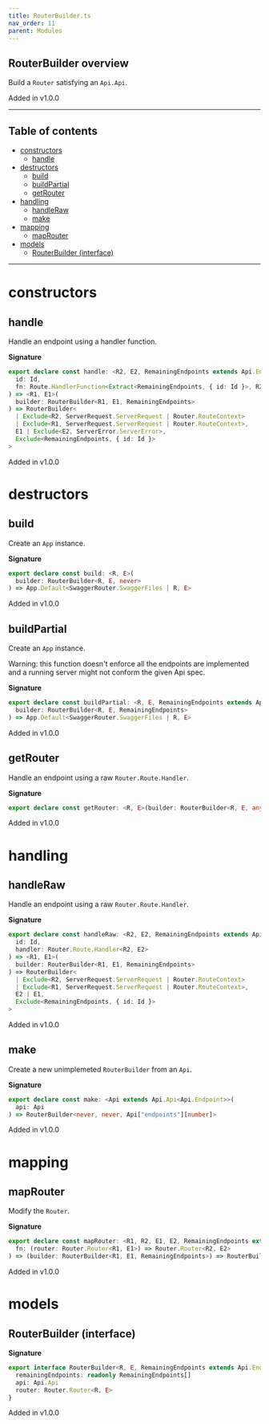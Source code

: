 ```yaml
---
title: RouterBuilder.ts
nav_order: 11
parent: Modules
---
```


## RouterBuilder overview

Build a `Router` satisfying an `Api.Api`.

Added in v1.0.0

---

<h2 class="text-delta">Table of contents</h2>

- [constructors](#constructors)
  - [handle](#handle)
- [destructors](#destructors)
  - [build](#build)
  - [buildPartial](#buildpartial)
  - [getRouter](#getrouter)
- [handling](#handling)
  - [handleRaw](#handleraw)
  - [make](#make)
- [mapping](#mapping)
  - [mapRouter](#maprouter)
- [models](#models)
  - [RouterBuilder (interface)](#routerbuilder-interface)

---

# constructors

## handle

Handle an endpoint using a handler function.

**Signature**

```ts
export declare const handle: <R2, E2, RemainingEndpoints extends Api.Endpoint, Id extends RemainingEndpoints["id"]>(
  id: Id,
  fn: Route.HandlerFunction<Extract<RemainingEndpoints, { id: Id }>, R2, E2>
) => <R1, E1>(
  builder: RouterBuilder<R1, E1, RemainingEndpoints>
) => RouterBuilder<
  | Exclude<R2, ServerRequest.ServerRequest | Router.RouteContext>
  | Exclude<R1, ServerRequest.ServerRequest | Router.RouteContext>,
  E1 | Exclude<E2, ServerError.ServerError>,
  Exclude<RemainingEndpoints, { id: Id }>
>
```

Added in v1.0.0

# destructors

## build

Create an `App` instance.

**Signature**

```ts
export declare const build: <R, E>(
  builder: RouterBuilder<R, E, never>
) => App.Default<SwaggerRouter.SwaggerFiles | R, E>
```

Added in v1.0.0

## buildPartial

Create an `App` instance.

Warning: this function doesn't enforce all the endpoints are implemented and
a running server might not conform the given Api spec.

**Signature**

```ts
export declare const buildPartial: <R, E, RemainingEndpoints extends Api.Endpoint>(
  builder: RouterBuilder<R, E, RemainingEndpoints>
) => App.Default<SwaggerRouter.SwaggerFiles | R, E>
```

Added in v1.0.0

## getRouter

Handle an endpoint using a raw `Router.Route.Handler`.

**Signature**

```ts
export declare const getRouter: <R, E>(builder: RouterBuilder<R, E, any>) => Router.Router<R, E>
```

Added in v1.0.0

# handling

## handleRaw

Handle an endpoint using a raw `Router.Route.Handler`.

**Signature**

```ts
export declare const handleRaw: <R2, E2, RemainingEndpoints extends Api.Endpoint, Id extends RemainingEndpoints["id"]>(
  id: Id,
  handler: Router.Route.Handler<R2, E2>
) => <R1, E1>(
  builder: RouterBuilder<R1, E1, RemainingEndpoints>
) => RouterBuilder<
  | Exclude<R2, ServerRequest.ServerRequest | Router.RouteContext>
  | Exclude<R1, ServerRequest.ServerRequest | Router.RouteContext>,
  E2 | E1,
  Exclude<RemainingEndpoints, { id: Id }>
>
```

Added in v1.0.0

## make

Create a new unimplemeted `RouterBuilder` from an `Api`.

**Signature**

```ts
export declare const make: <Api extends Api.Api<Api.Endpoint>>(
  api: Api
) => RouterBuilder<never, never, Api["endpoints"][number]>
```

Added in v1.0.0

# mapping

## mapRouter

Modify the `Router`.

**Signature**

```ts
export declare const mapRouter: <R1, R2, E1, E2, RemainingEndpoints extends Api.Endpoint>(
  fn: (router: Router.Router<R1, E1>) => Router.Router<R2, E2>
) => (builder: RouterBuilder<R1, E1, RemainingEndpoints>) => RouterBuilder<R2, E2, RemainingEndpoints>
```

Added in v1.0.0

# models

## RouterBuilder (interface)

**Signature**

```ts
export interface RouterBuilder<R, E, RemainingEndpoints extends Api.Endpoint> extends Pipeable.Pipeable {
  remainingEndpoints: readonly RemainingEndpoints[]
  api: Api.Api
  router: Router.Router<R, E>
}
```

Added in v1.0.0
